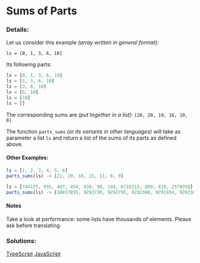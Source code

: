 # Sums of Parts

### Details:

Let us consider this example _(array written in general format)_:

`ls = [0, 1, 3, 6, 10]`

Its following parts:

```JavaScript
ls = [0, 1, 3, 6, 10]
ls = [1, 3, 6, 10]
ls = [3, 6, 10]
ls = [6, 10]
ls = [10]
ls = []
```

The corresponding sums are _(put together in a list)_: `[20, 20, 19, 16, 10, 0]`

The function `parts_sums` _(or its variants in other languages)_ will take as parameter a list `ls` and return a list of the sums of its parts as defined above.

#### Other Examples:

```JavaScript
ls = [1, 2, 3, 4, 5, 6]
parts_sums(ls) -> [21, 20, 18, 15, 11, 6, 0]

ls = [744125, 935, 407, 454, 430, 90, 144, 6710213, 889, 810, 2579358]
parts_sums(ls) -> [10037855, 9293730, 9292795, 9292388, 9291934, 9291504, 9291414, 9291270, 2581057, 2580168, 2579358, 0]
```

#### Notes

Take a look at performance: some lists have thousands of elements.
Please ask before translating.

### Solutions:

[TypeScript](https://github.com/CrappyCodeMaker/CODEWARS/blob/main/5%20kyu/Gap%20in%20Primes/Solutions/JS.js) [JavaScript](https://github.com/CrappyCodeMaker/CODEWARS/blob/main/5%20kyu/Gap%20in%20Primes/Solutions/JS.js)
